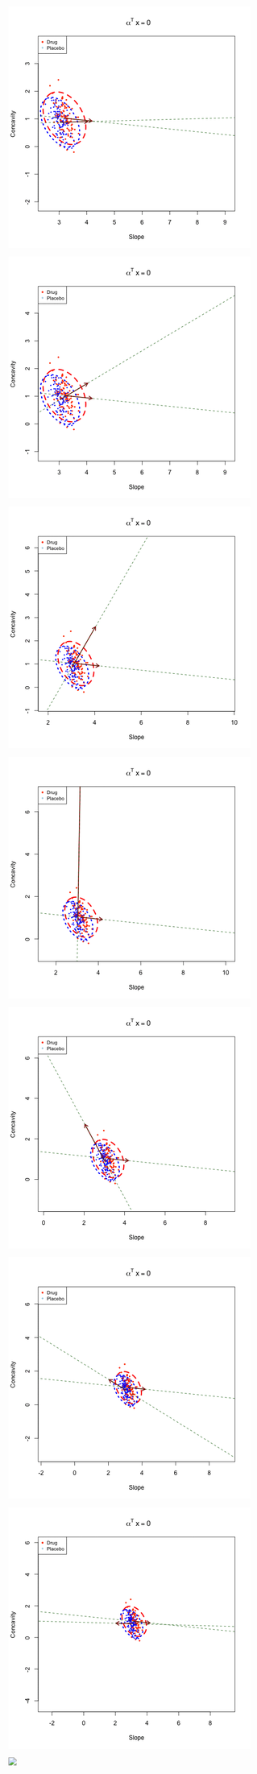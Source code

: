 
![](https://github.com/sakuramomo1005/FDA/blob/master/Angles/0.gif)

![](https://github.com/sakuramomo1005/FDA/blob/master/Angles/30.gif)

![](https://github.com/sakuramomo1005/FDA/blob/master/Angles/60.gif)

![](https://github.com/sakuramomo1005/FDA/blob/master/Angles/90.gif)

![](https://github.com/sakuramomo1005/FDA/blob/master/Angles/120.gif)

![](https://github.com/sakuramomo1005/FDA/blob/master/Angles/150.gif)

![](https://github.com/sakuramomo1005/FDA/blob/master/Angles/180.gif)

![](https://github.com/sakuramomo1005/FDA/blob/master/Angles/0to180s.gif)
